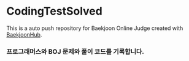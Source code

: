 # CodingTestSolved
This is a auto push repository for Baekjoon Online Judge created with [BaekjoonHub](https://github.com/BaekjoonHub/BaekjoonHub).

### 프로그래머스와 BOJ 문제와 풀이 코드를 기록합니다.
